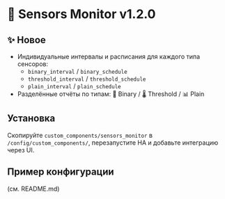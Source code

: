 # 📡 Sensors Monitor v1.2.0

## ✨ Новое
- Индивидуальные интервалы и расписания для каждого типа сенсоров:
  - `binary_interval` / `binary_schedule`
  - `threshold_interval` / `threshold_schedule`
  - `plain_interval` / `plain_schedule`
- Разделённые отчёты по типам: 📡 Binary / 🌡 Threshold / 📊 Plain

## Установка
Скопируйте `custom_components/sensors_monitor` в `/config/custom_components/`, перезапустите HA и добавьте интеграцию через UI.

## Пример конфигурации
(см. README.md)
